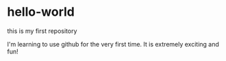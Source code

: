 # hello-world
this is my first repository 

I'm learning to use github for the very first time. It is extremely exciting and fun!
